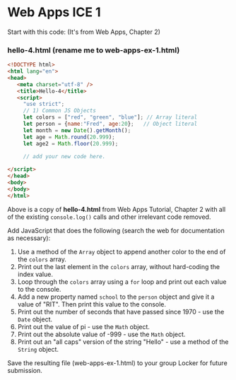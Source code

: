 # Web Apps ICE 1

Start with this code:  (It's from Web Apps, Chapter 2)

### hello-4.html (rename me to web-apps-ex-1.html)
```html
<!DOCTYPE html>
<html lang="en">
<head>
   <meta charset="utf-8" />
   <title>Hello-4</title>
   <script>
     "use strict";
     // 1) Common JS Objects
     let colors = ["red", "green", "blue"]; // Array literal
     let person = {name:"Fred", age:20};   // Object literal
     let month = new Date().getMonth(); 
     let age = Math.round(20.999);
     let age2 = Math.floor(20.999);

     // add your new code here.
      
</script>
</head>
<body>
</body>
</html>
```

Above is a copy of **hello-4.html** from Web Apps Tutorial, Chapter 2 with all of the existing `console.log()` calls and other irrelevant code removed.

Add JavaScript that does the following (search the web for documentation as necessary):

1. Use a method of the `Array` object to append another color to the end of the `colors` array.
1. Print out the last element in the `colors` array, without hard-coding the index value.
1. Loop through the `colors` array using a `for` loop and print out each value to the console.
1. Add a new property named `school` to the `person` object and give it a value of "RIT". Then print this value to the console.
1. Print out the number of seconds that have passed since 1970 - use the `Date` object.
1. Print out the value of pi - use the `Math` object.
1. Print out the absolute value of -999 - use the `Math` object.
1. Print out an "all caps" version of the string "Hello" - use a method of the `String` object.

Save the resulting file (web-apps-ex-1.html) to your group Locker for future submission.
